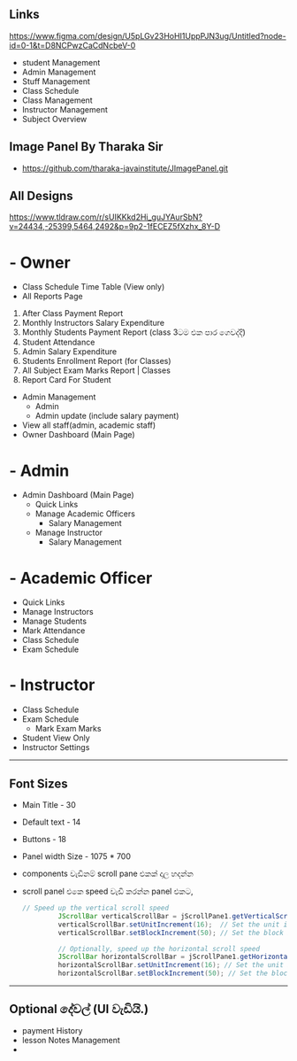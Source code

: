 ## Links

https://www.figma.com/design/U5pLGv23HoHI1UppPJN3ug/Untitled?node-id=0-1&t=D8NCPwzCaCdNcbeV-0
 - student Management
 - Admin Management
 - Stuff Management
 - Class Schedule
 - Class Management
 - Instructor Management
 - Subject Overview

## Image Panel By Tharaka Sir
- https://github.com/tharaka-javainstitute/JImagePanel.git

## All Designs
https://www.tldraw.com/r/sUIKKkd2Hi_guJYAurSbN?v=24434,-25399,5464,2492&p=9p2-1fECEZ5fXzhx_8Y-D

# - Owner
  - Class Schedule Time Table (View only)
  - All Reports Page
   1. After Class Payment Report
   2. Monthly Instructors Salary Expenditure
   3. Monthly Students Payment Report (class 3ටම එක පාර ගෙවද්දි)
   4. Student Attendance
   5. Admin Salary Expenditure
   6. Students Enrollment Report (for Classes)
   7. All Subject Exam Marks Report | Classes
   8. Report Card For Student
  - Admin Management
    - Admin
    - Admin update (include salary payment)
  - View all staff(admin, academic staff)
  - Owner Dashboard (Main Page)
    
# - Admin
- Admin Dashboard (Main Page)
  - Quick Links
  - Manage Academic Officers
    - Salary Management 
  - Manage Instructor
    - Salary Management
    
# - Academic Officer
  - Quick Links
  - Manage Instructors
  - Manage Students
   - Mark Attendance 
  - Class Schedule
  - Exam Schedule
    
# - Instructor
  - Class Schedule
  - Exam Schedule
    - Mark Exam Marks
  - Student View Only
  - Instructor Settings

---
## Font Sizes

- Main Title  - 30
- Default text - 14
- Buttons - 18
- Panel width Size - 1075 * 700
- components වැඩිනම් scroll pane එකක් දාල හදන්න
 - scroll panel එකෙ speed වැඩි කරන්න panel එකට,
   
   ```java
   // Speed up the vertical scroll speed
            JScrollBar verticalScrollBar = jScrollPane1.getVerticalScrollBar();
            verticalScrollBar.setUnitIncrement(16);  // Set the unit increment to a higher value
            verticalScrollBar.setBlockIncrement(50); // Set the block increment to a higher value

            // Optionally, speed up the horizontal scroll speed
            JScrollBar horizontalScrollBar = jScrollPane1.getHorizontalScrollBar();
            horizontalScrollBar.setUnitIncrement(16); // Set the unit increment to a higher value
            horizontalScrollBar.setBlockIncrement(50); // Set the block increment to a higher value
   ```

---

## Optional දේවල් (UI වැඩියි.)
- payment History
- lesson Notes Management
- 
